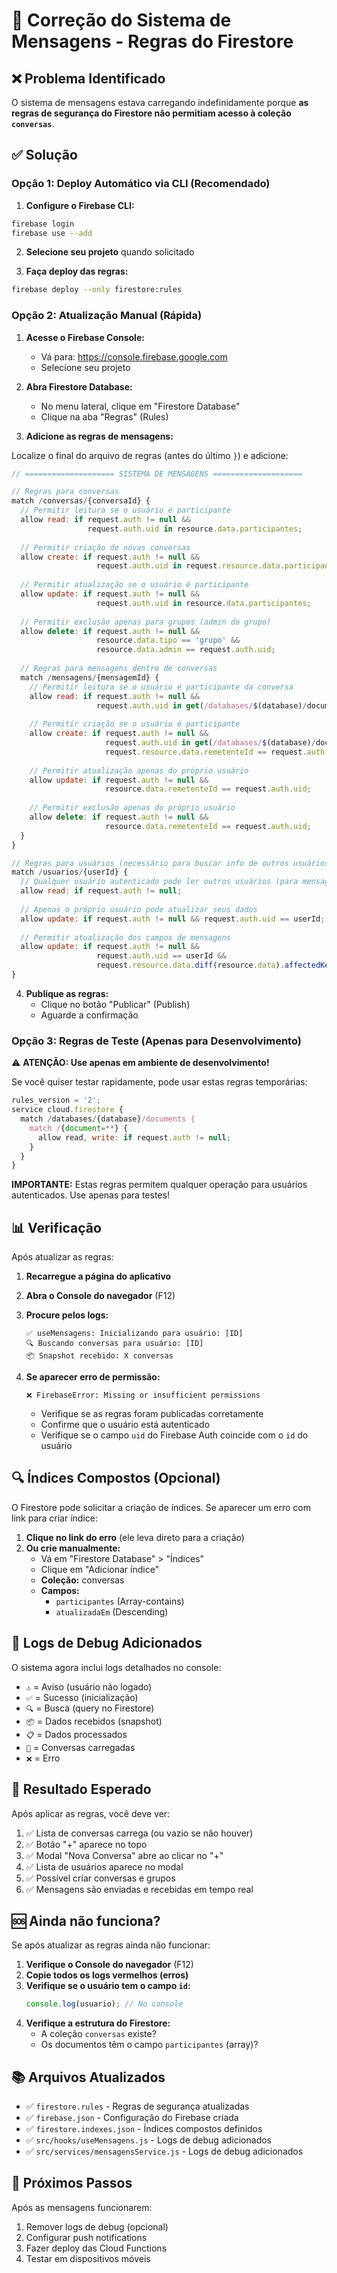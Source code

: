 # 🔧 Correção do Sistema de Mensagens - Regras do Firestore

## ❌ Problema Identificado

O sistema de mensagens estava carregando indefinidamente porque **as regras de segurança do Firestore não permitiam acesso à coleção `conversas`**.

## ✅ Solução

### Opção 1: Deploy Automático via CLI (Recomendado)

1. **Configure o Firebase CLI:**
```bash
firebase login
firebase use --add
```

2. **Selecione seu projeto** quando solicitado

3. **Faça deploy das regras:**
```bash
firebase deploy --only firestore:rules
```

### Opção 2: Atualização Manual (Rápida)

1. **Acesse o Firebase Console:**
   - Vá para: https://console.firebase.google.com
   - Selecione seu projeto

2. **Abra Firestore Database:**
   - No menu lateral, clique em "Firestore Database"
   - Clique na aba "Regras" (Rules)

3. **Adicione as regras de mensagens:**

Localize o final do arquivo de regras (antes do último `}`) e adicione:

```javascript
// ==================== SISTEMA DE MENSAGENS ====================

// Regras para conversas
match /conversas/{conversaId} {
  // Permitir leitura se o usuário é participante
  allow read: if request.auth != null && 
                 request.auth.uid in resource.data.participantes;
  
  // Permitir criação de novas conversas
  allow create: if request.auth != null && 
                   request.auth.uid in request.resource.data.participantes;
  
  // Permitir atualização se o usuário é participante
  allow update: if request.auth != null && 
                   request.auth.uid in resource.data.participantes;
  
  // Permitir exclusão apenas para grupos (admin do grupo)
  allow delete: if request.auth != null && 
                   resource.data.tipo == 'grupo' &&
                   resource.data.admin == request.auth.uid;
  
  // Regras para mensagens dentro de conversas
  match /mensagens/{mensagemId} {
    // Permitir leitura se o usuário é participante da conversa
    allow read: if request.auth != null && 
                   request.auth.uid in get(/databases/$(database)/documents/conversas/$(conversaId)).data.participantes;
    
    // Permitir criação se o usuário é participante
    allow create: if request.auth != null && 
                     request.auth.uid in get(/databases/$(database)/documents/conversas/$(conversaId)).data.participantes &&
                     request.resource.data.remetenteId == request.auth.uid;
    
    // Permitir atualização apenas do próprio usuário
    allow update: if request.auth != null && 
                     resource.data.remetenteId == request.auth.uid;
    
    // Permitir exclusão apenas do próprio usuário
    allow delete: if request.auth != null && 
                     resource.data.remetenteId == request.auth.uid;
  }
}

// Regras para usuários (necessário para buscar info de outros usuários)
match /usuarios/{userId} {
  // Qualquer usuário autenticado pode ler outros usuários (para mensagens)
  allow read: if request.auth != null;
  
  // Apenas o próprio usuário pode atualizar seus dados
  allow update: if request.auth != null && request.auth.uid == userId;
  
  // Permitir atualização dos campos de mensagens
  allow update: if request.auth != null && 
                   request.auth.uid == userId &&
                   request.resource.data.diff(resource.data).affectedKeys().hasOnly(['fcmTokens', 'status', 'ultimaVez']);
}
```

4. **Publique as regras:**
   - Clique no botão "Publicar" (Publish)
   - Aguarde a confirmação

### Opção 3: Regras de Teste (Apenas para Desenvolvimento)

⚠️ **ATENÇÃO: Use apenas em ambiente de desenvolvimento!**

Se você quiser testar rapidamente, pode usar estas regras temporárias:

```javascript
rules_version = '2';
service cloud.firestore {
  match /databases/{database}/documents {
    match /{document=**} {
      allow read, write: if request.auth != null;
    }
  }
}
```

**IMPORTANTE:** Estas regras permitem qualquer operação para usuários autenticados. Use apenas para testes!

## 📊 Verificação

Após atualizar as regras:

1. **Recarregue a página do aplicativo**
2. **Abra o Console do navegador** (F12)
3. **Procure pelos logs:**
   ```
   ✅ useMensagens: Inicializando para usuário: [ID]
   🔍 Buscando conversas para usuário: [ID]
   📦 Snapshot recebido: X conversas
   ```

4. **Se aparecer erro de permissão:**
   ```
   ❌ FirebaseError: Missing or insufficient permissions
   ```
   - Verifique se as regras foram publicadas corretamente
   - Confirme que o usuário está autenticado
   - Verifique se o campo `uid` do Firebase Auth coincide com o `id` do usuário

## 🔍 Índices Compostos (Opcional)

O Firestore pode solicitar a criação de índices. Se aparecer um erro com link para criar índice:

1. **Clique no link do erro** (ele leva direto para a criação)
2. **Ou crie manualmente:**
   - Vá em "Firestore Database" > "Índices"
   - Clique em "Adicionar índice"
   - **Coleção:** conversas
   - **Campos:**
     - `participantes` (Array-contains)
     - `atualizadaEm` (Descending)

## 📝 Logs de Debug Adicionados

O sistema agora inclui logs detalhados no console:

- `⚠️` = Aviso (usuário não logado)
- `✅` = Sucesso (inicialização)
- `🔍` = Busca (query no Firestore)
- `📦` = Dados recebidos (snapshot)
- `📋` = Dados processados
- `📩` = Conversas carregadas
- `❌` = Erro

## 🎯 Resultado Esperado

Após aplicar as regras, você deve ver:

1. ✅ Lista de conversas carrega (ou vazio se não houver)
2. ✅ Botão "+" aparece no topo
3. ✅ Modal "Nova Conversa" abre ao clicar no "+"
4. ✅ Lista de usuários aparece no modal
5. ✅ Possível criar conversas e grupos
6. ✅ Mensagens são enviadas e recebidas em tempo real

## 🆘 Ainda não funciona?

Se após atualizar as regras ainda não funcionar:

1. **Verifique o Console do navegador** (F12)
2. **Copie todos os logs vermelhos (erros)**
3. **Verifique se o usuário tem o campo `id`:**
   ```javascript
   console.log(usuario); // No console
   ```
4. **Verifique a estrutura do Firestore:**
   - A coleção `conversas` existe?
   - Os documentos têm o campo `participantes` (array)?

## 📚 Arquivos Atualizados

- ✅ `firestore.rules` - Regras de segurança atualizadas
- ✅ `firebase.json` - Configuração do Firebase criada
- ✅ `firestore.indexes.json` - Índices compostos definidos
- ✅ `src/hooks/useMensagens.js` - Logs de debug adicionados
- ✅ `src/services/mensagensService.js` - Logs de debug adicionados

## 🎉 Próximos Passos

Após as mensagens funcionarem:

1. Remover logs de debug (opcional)
2. Configurar push notifications
3. Fazer deploy das Cloud Functions
4. Testar em dispositivos móveis
